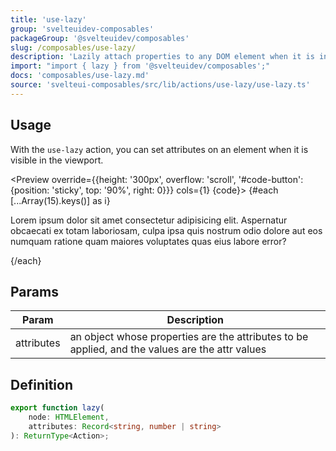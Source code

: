 ```yaml
---
title: 'use-lazy'
group: 'svelteuidev-composables'
packageGroup: '@svelteuidev/composables'
slug: /composables/use-lazy/
description: 'Lazily attach properties to any DOM element when it is in the window.'
import: "import { lazy } from '@svelteuidev/composables';"
docs: 'composables/use-lazy.md'
source: 'svelteui-composables/src/lib/actions/use-lazy/use-lazy.ts'
---
```


<script>
    import { Button } from '@svelteuidev/core';
	import { lazy } from '@svelteuidev/composables';
    import { Heading, Preview } from 'components'

    const code = `
    <script>
        import { lazy } from '@svelteuidev/composables'
    <\/script>
    
    <div style='height: 300px;'>
        {#each [...Array(15).keys()] as _}
            <p>
                Lorem ipsum dolor sit amet consectetur adipisicing elit. Aspernatur obcaecati ex totam laboriosam, culpa ipsa quis nostrum odio dolore aut eos numquam ratione quam maiores voluptates quas eius labore error?
            <\/p>
        {\/each}
        <img use:lazy={{src: "https://images.unsplash.com/photo-1584441111639-2fe3005b4378"}} alt="" \/>
    <\/div>
    `
</script>

<Heading />

## Usage

With the `use-lazy` action, you can set attributes on an element when it is visible in the viewport.

<Preview override={{height: '300px', overflow: 'scroll', '#code-button': {position: 'sticky', top: '90%', right: 0}}} cols={1} {code}>
{#each [...Array(15).keys()] as i}

<p>
Lorem ipsum dolor sit amet consectetur adipisicing elit. Aspernatur obcaecati ex totam laboriosam, culpa ipsa quis nostrum odio dolore aut eos numquam ratione quam maiores voluptates quas eius labore error?
</p>
{/each}
<img use:lazy={{src: "https://images.unsplash.com/photo-1584441111639-2fe3005b4378"}} alt="" />
</Preview>

## Params

| Param      | Description                                                                                     |
| ---------- | ----------------------------------------------------------------------------------------------- |
| attributes | an object whose properties are the attributes to be applied, and the values are the attr values |

## Definition

```ts
export function lazy(
	node: HTMLElement,
	attributes: Record<string, number | string>
): ReturnType<Action>;
```
